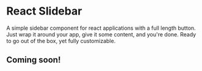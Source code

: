 # React Slidebar

A simple sidebar component for react applications with a full length button. Just wrap it around your app, give it some content, and you're done. Ready to go out of the box, yet fully customizable.

## Coming soon!
